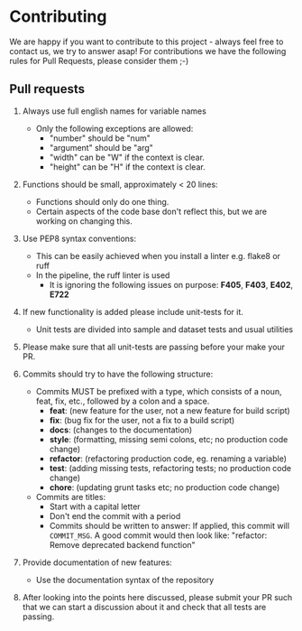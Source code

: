# Contributing

We are happy if you want to contribute to this project - always feel free to contact us, we try to answer asap!
For contributions we have the following rules for Pull Requests, please consider them ;-)

## Pull requests

1. Always use full english names for variable names

    - Only the following exceptions are allowed:
      - "number" should be "num"
      - "argument" should be "arg"
      - "width" can be "W" if the context is clear.
      - "height" can be "H" if the context is clear.
      
2. Functions should be small, approximately < 20 lines:

   - Functions should only do one thing.
   - Certain aspects of the code base don't reflect this, but we are working on changing this. 

3. Use PEP8 syntax conventions:

   - This can be easily achieved when you install a linter e.g. flake8 or ruff
   - In the pipeline, the ruff linter is used
     - It is ignoring the following issues on purpose: **F405**, **F403**, **E402**, **E722**

4. If new functionality is added please include unit-tests for it.
   - Unit tests are divided into sample and dataset tests and usual utilities

5. Please make sure that all unit-tests are passing before your make your PR.

6. Commits should try to have the following structure:
   - Commits MUST be prefixed with a type, which consists of a noun, feat, fix, etc., followed by a colon and a space.
     - **feat**: (new feature for the user, not a new feature for build script)
     - **fix**: (bug fix for the user, not a fix to a build script)
     - **docs**: (changes to the documentation)
     - **style**: (formatting, missing semi colons, etc; no production code change)
     - **refactor**: (refactoring production code, eg. renaming a variable)
     - **test**: (adding missing tests, refactoring tests; no production code change)
     - **chore**: (updating grunt tasks etc; no production code change)
   - Commits are titles:
     - Start with a capital letter
     - Don't end the commit with a period
     - Commits should be written to answer: If applied, this commit will `COMMIT_MSG`. A good commit would then look like: "refactor: Remove deprecated backend function"

7. Provide documentation of new features:

   - Use the documentation syntax of the repository
   
8. After looking into the points here discussed, please submit your PR such that we can start a discussion about it and check that all tests are passing.
